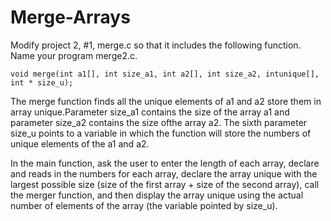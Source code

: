 # Merge-Arrays

Modify project 2, #1, merge.c so that it includes the following function. Name your program merge2.c.

```void merge(int a1[], int size_a1, int a2[], int size_a2, intunique[], int * size_u);```

The merge function finds all the unique elements of a1 and a2 store them in array unique.Parameter size_a1 contains the size of the array a1 and parameter size_a2 contains the size ofthe array a2. The sixth parameter size_u points to a variable in which the function will store the numbers of unique elements of the a1 and a2.

In the main function, ask the user to enter the length of each array, declare and reads in the numbers for each array, declare the array unique with the largest possible size (size of the first array + size of the second array), call the merger function, and then display the array unique using the actual number of elements of the array (the variable pointed by size_u).
